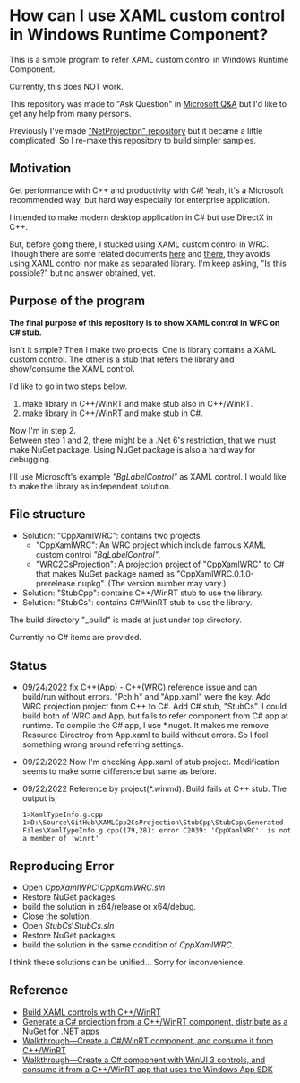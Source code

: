 # How can I use XAML custom control in Windows Runtime Component?

This is a simple program to refer XAML custom control in Windows Runtime Component.

Currently, this does NOT work.

This repository was made to "Ask Question" in [Microsoft Q&A](https://learn.microsoft.com/en-us/answers/questions/1019298/how-can-i-use-xaml-custom-control-in-windows-runti.html) but I'd like to get any help from many persons.

Previously I've made ["NetProjection" repository](https://github.com/vmx17/NetProjection) but it became a little complicated. So I re-make this repository to build simpler samples.

## Motivation

Get performance with C++ and productivity with C#! Yeah, it's a Microsoft recommended way, but hard way especially for enterprise application.

I intended to make modern desktop application in C# but use DirectX in C++.

But, before going there, I stucked using XAML custom control in WRC. Though there are some related documents [here](https://learn.microsoft.com/en-us/windows/apps/winui/winui3/xaml-templated-controls-cppwinrt-winui-3?source=docs) and [there](https://learn.microsoft.com/en-us/windows/apps/develop/platform/csharp-winrt/net-projection-from-cppwinrt-component), they avoids using XAML control nor make as separated library. I'm keep asking, "Is this possible?" but no answer obtained, yet.

## Purpose of the program

**The final purpose of this repository is to show XAML control in WRC on C# stub.**

Isn't it simple? Then I make two projects. One is library contains a XAML custom control. The other is a stub that refers the library and show/consume the XAML control.

I'd like to go in two steps below.

1. make library in C++/WinRT and make stub also in C++/WinRT.
2. make library in C++/WinRT and make stub in C#.

Now I'm in step 2.<br>
Between step 1 and 2, there might be a .Net 6's restriction, that we must make NuGet package. Using NuGet package is also a hard way for debugging.

I'll use Microsoft's example _"BgLabelControl"_ as XAML control.
I would like to make the library as independent solution.


## File structure

- Solution: "CppXamlWRC": contains two projects.
  - "CppXamlWRC": An WRC project which include famous XAML custom control _"BgLabelControl"_.
  - "WRC2CsProjection": A projection project of "CppXamlWRC" to C# that makes NuGet package named as "CppXamlWRC.0.1.0-prerelease.nupkg". (The version number may vary.)
- Solution: "StubCpp": contains C++/WinRT stub to use the library.
- Solution: "StubCs": contains C#/WinRT stub to use the library.

The build directory "_build" is made at just under top directory.

Currently no C# items are provided.

## Status

- 09/24/2022
  fix C++(App) - C++(WRC) reference issue and can build/run without errors. "Pch.h" and "App.xaml" were the key.
  Add WRC projection project from C++ to C#. Add C# stub, "StubCs".
  I could build both of WRC and App, but fails to refer component from C# app at runtime. To compile the C# app, I use *.nuget. It makes me remove Resource Directroy from App.xaml to build without errors. So I feel something wrong around referring settings.

- 09/22/2022
  Now I'm checking App.xaml of stub project. Modification seems to make some difference but same as before. 
- 09/22/2022
  Reference by project(*.winmd). Build fails at C++ stub. The output is;
  ```
  1>XamlTypeInfo.g.cpp 
  1>D:\Source\GitHub\XAMLCpp2CsProjection\StubCpp\StubCpp\Generated Files\XamlTypeInfo.g.cpp(179,28): error C2039: 'CppXamlWRC': is not a member of 'winrt'
  ```

## Reproducing Error
- Open _CppXamlWRC\CppXamlWRC.sln_
- Restore NuGet packages.
- build the solution in x64/release or x64/debug.
- Close the solution.
- Open _StubCs\StubCs.sln_
- Restore NuGet packages.
- build the solution in the same condition of _CppXamlWRC_.

I think these solutions can be unified... Sorry for inconvenience.

## Reference

- [Build XAML controls with C++/WinRT](https://docs.microsoft.com/en-us/windows/apps/winui/winui3/xaml-templated-controls-cppwinrt-winui-3)
- [Generate a C# projection from a C++/WinRT component, distribute as a NuGet for .NET apps](https://learn.microsoft.com/en-us/windows/apps/develop/platform/csharp-winrt/net-projection-from-cppwinrt-component)
- [Walkthrough—Create a C#/WinRT component, and consume it from C++/WinRT](https://learn.microsoft.com/en-us/windows/apps/develop/platform/csharp-winrt/create-windows-runtime-component-cswinrt)
- [Walkthrough—Create a C# component with WinUI 3 controls, and consume it from a C++/WinRT app that uses the Windows App SDK](https://learn.microsoft.com/en-us/windows/apps/develop/platform/csharp-winrt/create-winrt-component-winui-cswinrt)